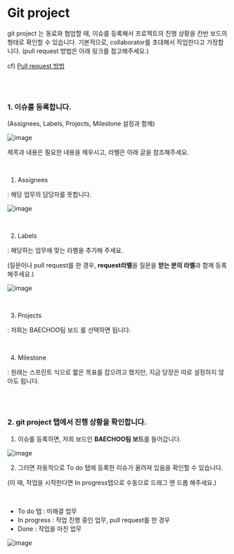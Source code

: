 # Git project

git project 는 동료와 협업할 때, 이슈를 등록해서 프로젝트의 진행 상황을 칸반 보드의 형태로 확인할 수 있습니다. 기본적으로, collaborator를 초대해서 작업한다고 가정합니다.
(pull request 방법은 아래 링크를 참고해주세요.)

cf) <a href="./Github for collaboration.md"> Pull request 방법 </a>



 

<br><br>

### 1. 이슈를 등록합니다. 

(Assignees, Labels, Projects, Milestone 설정과 함께)

![image](https://user-images.githubusercontent.com/42775225/106149252-67049980-61bd-11eb-9acf-23d8b045b4db.png)

제목과 내용은 필요한 내용을 채우시고, 라벨은 아래 글을 참조해주세요.





<br>

1)  Assignees

: 해당 업무의 담당자를 뜻합니다.



![image](https://user-images.githubusercontent.com/42775225/106132337-2bf76b80-61a7-11eb-943f-8f86cc3cf00a.png)



<br>

2) Labels

: 해당하는 업무에 맞는 라벨을 추가해 주세요.

(질문이나 pull request를 한 경우, **request라벨**을 질문을 **받는 분의 라벨**과 함께 등록해주세요.)

![image](https://user-images.githubusercontent.com/42775225/106137389-fb670000-61ad-11eb-9a11-6f808ca3e9f9.png)



<br>

3) Projects

: 저희는 BAECHOO팀 보드 를 선택하면 됩니다.



<br>

4) Milestone

: 원래는 스프린트 식으로 짧은 목표를 잡으려고 했지만, 지금 당장은 따로 설정하지 않아도 됩니다.





<br><br>

### 2. git project 탭에서 진행 상황을 확인합니다.

1) 이슈를 등록하면, 저희 보드인 **BAECHOO팀 보드**를 들어갑니다.

![image](https://user-images.githubusercontent.com/42775225/106149835-0a55ae80-61be-11eb-852c-e13307b481a6.png)



2) 그러면 자동적으로 To do 탭에 등록한 이슈가 올려져 있음을 확인할 수 있습니다.

(이 때, 작업을 시작한다면 In progress탭으로 수동으로 드래그 앤 드롭 해주세요.)

<br>

- To do 탭 : 미해결 업무
- In progress : 작업 진행 중인 업무, pull request를 한 경우
- Done : 작업을 마친 업무



![image](https://user-images.githubusercontent.com/42775225/106149405-90252a00-61bd-11eb-9e26-b2a68b3e1127.png)



